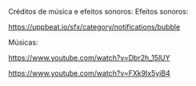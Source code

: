 Créditos de música e efeitos sonoros:
Efeitos sonoros:

https://uppbeat.io/sfx/category/notifications/bubble

Músicas:

https://www.youtube.com/watch?v=Dbr2h_15lUY

https://www.youtube.com/watch?v=FXk9Ix5yiB4